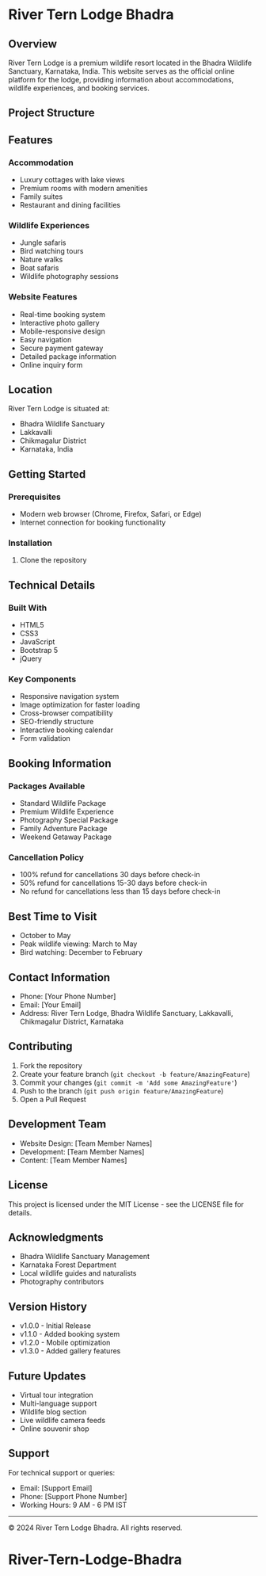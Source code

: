 # River Tern Lodge Bhadra

## Overview
River Tern Lodge is a premium wildlife resort located in the Bhadra Wildlife Sanctuary, Karnataka, India. This website serves as the official online platform for the lodge, providing information about accommodations, wildlife experiences, and booking services.

## Project Structure

## Features

### Accommodation
- Luxury cottages with lake views
- Premium rooms with modern amenities
- Family suites
- Restaurant and dining facilities

### Wildlife Experiences
- Jungle safaris
- Bird watching tours
- Nature walks
- Boat safaris
- Wildlife photography sessions

### Website Features
- Real-time booking system
- Interactive photo gallery
- Mobile-responsive design
- Easy navigation
- Secure payment gateway
- Detailed package information
- Online inquiry form

## Location
River Tern Lodge is situated at:
- Bhadra Wildlife Sanctuary
- Lakkavalli
- Chikmagalur District
- Karnataka, India

## Getting Started

### Prerequisites
- Modern web browser (Chrome, Firefox, Safari, or Edge)
- Internet connection for booking functionality

### Installation
1. Clone the repository

## Technical Details

### Built With
- HTML5
- CSS3
- JavaScript
- Bootstrap 5
- jQuery

### Key Components
- Responsive navigation system
- Image optimization for faster loading
- Cross-browser compatibility
- SEO-friendly structure
- Interactive booking calendar
- Form validation

## Booking Information

### Packages Available
- Standard Wildlife Package
- Premium Wildlife Experience
- Photography Special Package
- Family Adventure Package
- Weekend Getaway Package

### Cancellation Policy
- 100% refund for cancellations 30 days before check-in
- 50% refund for cancellations 15-30 days before check-in
- No refund for cancellations less than 15 days before check-in

## Best Time to Visit
- October to May
- Peak wildlife viewing: March to May
- Bird watching: December to February

## Contact Information
- Phone: [Your Phone Number]
- Email: [Your Email]
- Address: River Tern Lodge, Bhadra Wildlife Sanctuary, Lakkavalli, Chikmagalur District, Karnataka

## Contributing
1. Fork the repository
2. Create your feature branch (`git checkout -b feature/AmazingFeature`)
3. Commit your changes (`git commit -m 'Add some AmazingFeature'`)
4. Push to the branch (`git push origin feature/AmazingFeature`)
5. Open a Pull Request

## Development Team
- Website Design: [Team Member Names]
- Development: [Team Member Names]
- Content: [Team Member Names]

## License
This project is licensed under the MIT License - see the LICENSE file for details.

## Acknowledgments
- Bhadra Wildlife Sanctuary Management
- Karnataka Forest Department
- Local wildlife guides and naturalists
- Photography contributors

## Version History
- v1.0.0 - Initial Release
- v1.1.0 - Added booking system
- v1.2.0 - Mobile optimization
- v1.3.0 - Added gallery features

## Future Updates
- Virtual tour integration
- Multi-language support
- Wildlife blog section
- Live wildlife camera feeds
- Online souvenir shop

## Support
For technical support or queries:
- Email: [Support Email]
- Phone: [Support Phone Number]
- Working Hours: 9 AM - 6 PM IST

---
© 2024 River Tern Lodge Bhadra. All rights reserved.
# River-Tern-Lodge-Bhadra

